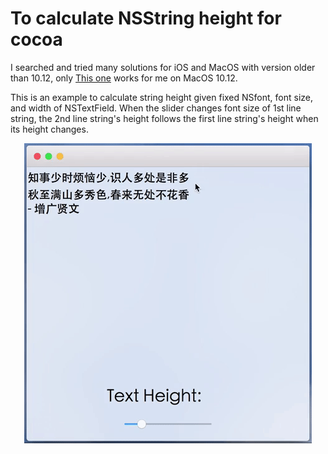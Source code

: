 # To calculate NSString height for cocoa
I searched and tried many solutions for iOS and MacOS with version older than 10.12, only [This one](https://stackoverflow.com/questions/5518147/accurately-calculating-text-height-in-cocoa-for-mac-not-ios/18173210#18173210) works for me on MacOS 10.12.

This is an example to calculate string height given fixed NSfont, font size, and width of NSTextField. When the slider changes font size of 1st line string, the 2nd line string's height follows the first line string's height when its height changes.

<p align="center"> 
<img src="https://github.com/ZHANGneuro/calculate-NSString-height/blob/master/giphy.gif">
</p>

